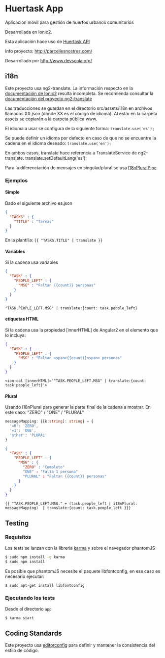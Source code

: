 # Huertask App #

Aplicación móvil para gestión de huertos urbanos comunitarios

Desarrollada en Ionic2.

Esta aplicación hace uso de [Huertask API](../api/README.md)

Info proyecto: http://parcellesnostres.com/ 

Desarrollado por http://www.devscola.org/


## i18n ##
Este proyecto usa ng2-translate. La información respecto en la [documentación de Ionic2](https://ionicframework.com/docs/v2/resources/ng2-translate/) resulta incompleta. Se recomienda consultar la [documentación del proyecto ng2-translate](https://github.com/ocombe/ng2-translate)

Las traducciones se guardan en el directorio src/assets/i18n en archivos llamados XX.json (donde XX es el código de idioma). Al estar en la carpeta assets se copiarán a la carpeta pública www.

El idioma a usar se configura de la siguiente forma: ```translate.use('es');```

Se puede definir un idioma por defecto en caso de que no se encuentre la cadena en el idioma deseado: ```translate.use('en');```

En ambos casos, translate hace referencia a TranslateService de ng2-translate.
translate.setDefaultLang('es');


Para la diferenciación de mensajes en singular/plural se usa [I18nPluralPipe](https://angular.io/docs/ts/latest/api/common/index/I18nPluralPipe-pipe.html)

### Ejemplos ###
#### Simple ####
Dado el siguiente archivo es.json
```json
{
  "TASKS" : {
    "TITLE" : "Tareas"
  }
}
```
En la plantilla: ```{{ "TASKS.TITLE" | translate }}```

#### Variables ####
Si la cadena usa variables

```json
{
  "TASK" : {
    "PEOPLE_LEFT" : {
      "MSG" : "Faltan {{count}} personas"
    }
  }
}
```
```"TASK.PEOPLE_LEFT.MSG" | translate:{count: task.people_left}```

#### etiquetas HTML ####
Si la cadena usa la propiedad [innerHTML] de Angular2 en el elemento que lo incluya:

```json
{
  "TASK" : {
    "PEOPLE_LEFT" : {
      "MSG" : "Faltan <span>{{count}}<span> personas"
    }
  }
}
```
```<ion-col [innerHTML]='"TASK.PEOPLE_LEFT.MSG" | translate:{count: task.people_left}'>```

#### Plural ####
Usando i18nPlural para generar la parte final de la cadena a mostrar. En este caso: "ZERO" / "ONE" / "PLURAL"

```ts
messageMapping: {[k:string]: string} = {
  '=0': 'ZERO',
  '=1': 'ONE',
  'other': 'PLURAL'
}
```

```json
{
  "TASK" : {
    "PEOPLE_LEFT" : {
      "MSG" : {
        "ZERO" : "Completo"
        "ONE" : "Falta 1 persona"
        "PLURAL" : "Faltan {{count}} personas"
      }
    }
  }
}
```
```{{ "TASK.PEOPLE_LEFT.MSG." + (task.people_left | i18nPlural: messageMapping)  | translate:{count: task.people_left }}}```

## Testing

### Requisitos

Los tests se lanzan con la libreria [karma](https://karma-runner.github.io/) y sobre el navegador phantomJS

```bash
$ sudo npm install -g karma
$ sudo npm install
```
Es posible que phantomJS necesite el paquete libfontconfig, en ese caso es necesario ejecutar:

```bash
$ sudo apt-get install libfontconfig
```

### Ejecutando los tests
Desde el directorio `app`
```bash
$ karma start
```


## Coding Standards ##
Este proyecto usa [editorconfig](http://editorconfig.org) para definir y mantener la consistencia del estilo de código.
